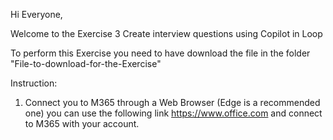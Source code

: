 Hi Everyone,

Welcome to the Exercise 3 Create interview questions using Copilot in Loop

To perform this Exercise you need to have download the file in the folder "File-to-download-for-the-Exercise"

Instruction: 

1) Connect you to M365 through a Web Browser (Edge is a recommended one) you can use the following link https://www.office.com  and connect to M365 with your account.



